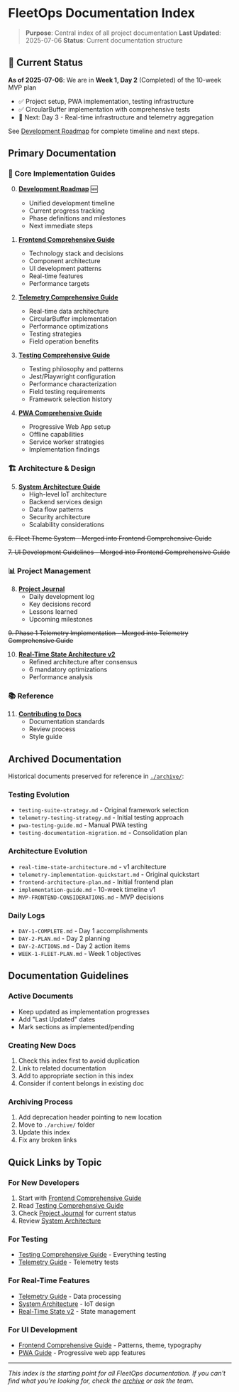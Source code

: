 # FleetOps Documentation Index

> **Purpose**: Central index of all project documentation
> **Last Updated**: 2025-07-06
> **Status**: Current documentation structure

## 📍 Current Status

**As of 2025-07-06**: We are in **Week 1, Day 2** (Completed) of the 10-week MVP plan
- ✅ Project setup, PWA implementation, testing infrastructure
- ✅ CircularBuffer implementation with comprehensive tests
- 🚧 Next: Day 3 - Real-time infrastructure and telemetry aggregation

See [Development Roadmap](./DEVELOPMENT-ROADMAP.md) for complete timeline and next steps.

## Primary Documentation

### 🎯 Core Implementation Guides

0. **[Development Roadmap](./DEVELOPMENT-ROADMAP.md)** 🆕
   - Unified development timeline
   - Current progress tracking
   - Phase definitions and milestones
   - Next immediate steps

1. **[Frontend Comprehensive Guide](./frontend-comprehensive-guide.md)**
   - Technology stack and decisions
   - Component architecture
   - UI development patterns
   - Real-time features
   - Performance targets

2. **[Telemetry Comprehensive Guide](./telemetry-comprehensive-guide.md)**
   - Real-time data architecture
   - CircularBuffer implementation
   - Performance optimizations
   - Testing strategies
   - Field operation benefits

3. **[Testing Comprehensive Guide](./testing-comprehensive-guide.md)**
   - Testing philosophy and patterns
   - Jest/Playwright configuration
   - Performance characterization
   - Field testing requirements
   - Framework selection history

4. **[PWA Comprehensive Guide](./pwa-comprehensive-guide.md)**
   - Progressive Web App setup
   - Offline capabilities
   - Service worker strategies
   - Implementation findings

### 🏗️ Architecture & Design

5. **[System Architecture Guide](./system-architecture-guide.md)**
   - High-level IoT architecture
   - Backend services design
   - Data flow patterns
   - Security architecture
   - Scalability considerations

~~6. Fleet Theme System - Merged into Frontend Comprehensive Guide~~

~~7. UI Development Guidelines - Merged into Frontend Comprehensive Guide~~

### 📊 Project Management

8. **[Project Journal](./project-journal.md)**
   - Daily development log
   - Key decisions record
   - Lessons learned
   - Upcoming milestones

~~9. Phase 1 Telemetry Implementation - Merged into Telemetry Comprehensive Guide~~

10. **[Real-Time State Architecture v2](./real-time-state-architecture-v2.md)**
    - Refined architecture after consensus
    - 6 mandatory optimizations
    - Performance analysis

### 📚 Reference

11. **[Contributing to Docs](./CONTRIBUTING-DOCS.md)**
    - Documentation standards
    - Review process
    - Style guide

## Archived Documentation

Historical documents preserved for reference in [`./archive/`](./archive/):

### Testing Evolution
- `testing-suite-strategy.md` - Original framework selection
- `telemetry-testing-strategy.md` - Initial testing approach
- `pwa-testing-guide.md` - Manual PWA testing
- `testing-documentation-migration.md` - Consolidation plan

### Architecture Evolution
- `real-time-state-architecture.md` - v1 architecture
- `telemetry-implementation-quickstart.md` - Original quickstart
- `frontend-architecture-plan.md` - Initial frontend plan
- `implementation-guide.md` - 10-week timeline v1
- `MVP-FRONTEND-CONSIDERATIONS.md` - MVP decisions

### Daily Logs
- `DAY-1-COMPLETE.md` - Day 1 accomplishments
- `DAY-2-PLAN.md` - Day 2 planning
- `DAY-2-ACTIONS.md` - Day 2 action items
- `WEEK-1-FLEET-PLAN.md` - Week 1 objectives

## Documentation Guidelines

### Active Documents
- Keep updated as implementation progresses
- Add "Last Updated" dates
- Mark sections as implemented/pending

### Creating New Docs
1. Check this index first to avoid duplication
2. Link to related documentation
3. Add to appropriate section in this index
4. Consider if content belongs in existing doc

### Archiving Process
1. Add deprecation header pointing to new location
2. Move to `./archive/` folder
3. Update this index
4. Fix any broken links

## Quick Links by Topic

### For New Developers
1. Start with [Frontend Comprehensive Guide](./frontend-comprehensive-guide.md)
2. Read [Testing Comprehensive Guide](./testing-comprehensive-guide.md)
3. Check [Project Journal](./project-journal.md) for current status
4. Review [System Architecture](./system-architecture-guide.md)

### For Testing
- [Testing Comprehensive Guide](./testing-comprehensive-guide.md) - Everything testing
- [Telemetry Guide](./telemetry-comprehensive-guide.md) - Telemetry tests

### For Real-Time Features
- [Telemetry Guide](./telemetry-comprehensive-guide.md) - Data processing
- [System Architecture](./system-architecture-guide.md) - IoT design
- [Real-Time State v2](./real-time-state-architecture-v2.md) - State management

### For UI Development
- [Frontend Comprehensive Guide](./frontend-comprehensive-guide.md) - Patterns, theme, typography
- [PWA Guide](./pwa-comprehensive-guide.md) - Progressive web app features

---

*This index is the starting point for all FleetOps documentation. If you can't find what you're looking for, check the [archive](./archive/) or ask the team.*